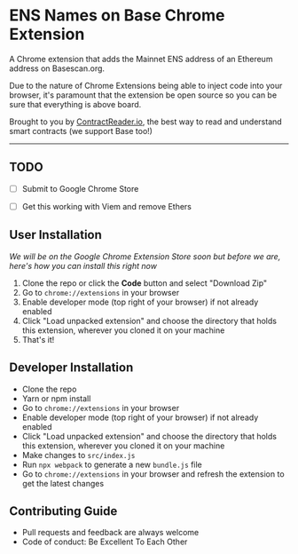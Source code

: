 # ENS Names on Base Chrome Extension

A Chrome extension that adds the Mainnet ENS address of an Ethereum address on Basescan.org.

Due to the nature of Chrome Extensions being able to inject code into your browser, it's paramount that the extension be open source so you can be sure that everything is above board.

Brought to you by [ContractReader.io](https://contractreader.io), the best way to read and understand smart contracts (we support Base too!)

---

## TODO

- [ ] Submit to Google Chrome Store

- [ ] Get this working with Viem and remove Ethers

## User Installation

_We will be on the Google Chrome Extension Store soon but before we are, here's how you can install this right now_

1. Clone the repo or click the **Code** button and select "Download Zip"
2. Go to `chrome://extensions` in your browser
3. Enable developer mode (top right of your browser) if not already enabled
4. Click "Load unpacked extension" and choose the directory that holds this extension, wherever you cloned it on your machine
5. That's it!

## Developer Installation

* Clone the repo
* Yarn or npm install
* Go to `chrome://extensions` in your browser
* Enable developer mode (top right of your browser) if not already enabled
* Click "Load unpacked extension" and choose the directory that holds this extension, wherever you cloned it on your machine
* Make changes to `src/index.js`
* Run `npx webpack` to generate a new `bundle.js` file
* Go to `chrome://extensions` in your browser and refresh the extension to get the latest changes

## Contributing Guide

* Pull requests and feedback are always welcome
* Code of conduct: Be Excellent To Each Other
